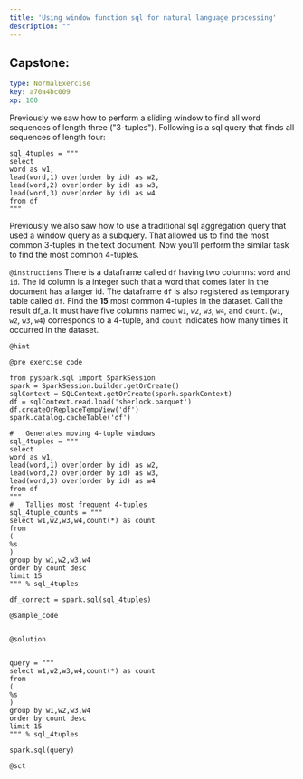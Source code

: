 ```yaml
---
title: 'Using window function sql for natural language processing'
description: ""
---
```


## Capstone: 

```yaml
type: NormalExercise
key: a70a4bc009
xp: 100
```

Previously we saw how to perform a sliding window to find all word sequences of length three ("3-tuples").
Following is a sql query that finds all sequences of length four: 

```
sql_4tuples = """
select
word as w1,
lead(word,1) over(order by id) as w2,
lead(word,2) over(order by id) as w3,
lead(word,3) over(order by id) as w4
from df
"""
```

Previously we also saw how to use a traditional sql aggregation query that used a window query as a subquery.
That allowed us to find the most common 3-tuples in the text document. Now you'll perform the similar task 
to find the most common 4-tuples. 


`@instructions`
There is a dataframe called `df` having two columns: `word` and `id`. The id column is a integer such that a word that comes later in the document has a larger id. The dataframe `df` is also registered as temporary table called `df`.  Find the **15** most common 4-tuples in the dataset. Call the result df_a. It must have five columns named `w1`, `w2`, `w3`, `w4`, and `count`. (`w1`, `w2`, `w3`, `w4`) corresponds to a 4-tuple, and `count` indicates how many times it occurred in the dataset.

`@hint`


`@pre_exercise_code`
```{python}
from pyspark.sql import SparkSession
spark = SparkSession.builder.getOrCreate()
sqlContext = SQLContext.getOrCreate(spark.sparkContext)
df = sqlContext.read.load('sherlock.parquet')
df.createOrReplaceTempView('df')
spark.catalog.cacheTable('df')

#   Generates moving 4-tuple windows
sql_4tuples = """
select
word as w1,
lead(word,1) over(order by id) as w2,
lead(word,2) over(order by id) as w3,
lead(word,3) over(order by id) as w4
from df
"""
#   Tallies most frequent 4-tuples
sql_4tuple_counts = """
select w1,w2,w3,w4,count(*) as count
from
(
%s
)
group by w1,w2,w3,w4
order by count desc
limit 15
""" % sql_4tuples

df_correct = spark.sql(sql_4tuples)

```

`@sample_code`
```{python}

```

`@solution`
```{python}

query = """
select w1,w2,w3,w4,count(*) as count
from
(
%s
)
group by w1,w2,w3,w4
order by count desc
limit 15
""" % sql_4tuples

spark.sql(query)

```

`@sct`
```{python}

```

